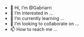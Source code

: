 - 👋 Hi, I’m @Gabriarri
- 👀 I’m interested in ...
- 🌱 I’m currently learning ...
- 💞️ I’m looking to collaborate on ...
- 📫 How to reach me ...

<!---
Gabriarri/Gabriarri is a ✨ special ✨ repository because its `README.md` (this file) appears on your GitHub profile.
You can click the Preview link to take a look at your changes.
--->
